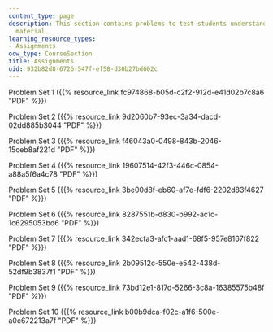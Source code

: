 ```yaml
---
content_type: page
description: This section contains problems to test students understanding of course
  material.
learning_resource_types:
- Assignments
ocw_type: CourseSection
title: Assignments
uid: 932b82d8-6726-547f-ef58-d30b27bd602c
---
```


Problem Set 1 ({{% resource_link fc974868-b05d-c2f2-912d-e41d02b7c8a6 "PDF" %}})

Problem Set 2 ({{% resource_link 9d2060b7-93ec-3a34-dacd-02dd885b3044 "PDF" %}})

Problem Set 3 ({{% resource_link f46043a0-0498-843b-2046-15ceb8af221d "PDF" %}})

Problem Set 4 ({{% resource_link 19607514-42f3-446c-0854-a88a5f6a4c78 "PDF" %}})

Problem Set 5 ({{% resource_link 3be00d8f-eb60-af7e-fdf6-2202d83f4627 "PDF" %}})

Problem Set 6 ({{% resource_link 8287551b-d830-b992-ac1c-1c6295053bd6 "PDF" %}})

Problem Set 7 ({{% resource_link 342ecfa3-afc1-aad1-68f5-957e8167f822 "PDF" %}})

Problem Set 8 ({{% resource_link 2b09512c-550e-e542-438d-52df9b3837f1 "PDF" %}})

Problem Set 9 ({{% resource_link 73bd12e1-817d-5266-3c8a-16385575b48f "PDF" %}})

Problem Set 10 ({{% resource_link b00b9dca-f02c-a1f6-500e-a0c672213a7f "PDF" %}})